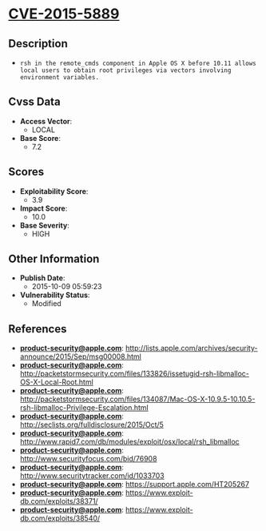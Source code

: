 
# [CVE-2015-5889](http://lists.apple.com/archives/security-announce/2015/Sep/msg00008.html)

## Description

- `rsh in the remote_cmds component in Apple OS X before 10.11 allows local users to obtain root privileges via vectors involving environment variables.`

## Cvss Data

- **Access Vector**:
  - LOCAL
- **Base Score**:
  - 7.2

## Scores

- **Exploitability Score**:
  - 3.9
- **Impact Score**:
  - 10.0
- **Base Severity**:
  - HIGH

## Other Information

- **Publish Date**:
  - 2015-10-09 05:59:23
- **Vulnerability Status**:
  - Modified

## References

- **product-security@apple.com**: http://lists.apple.com/archives/security-announce/2015/Sep/msg00008.html
- **product-security@apple.com**: http://packetstormsecurity.com/files/133826/issetugid-rsh-libmalloc-OS-X-Local-Root.html
- **product-security@apple.com**: http://packetstormsecurity.com/files/134087/Mac-OS-X-10.9.5-10.10.5-rsh-libmalloc-Privilege-Escalation.html
- **product-security@apple.com**: http://seclists.org/fulldisclosure/2015/Oct/5
- **product-security@apple.com**: http://www.rapid7.com/db/modules/exploit/osx/local/rsh_libmalloc
- **product-security@apple.com**: http://www.securityfocus.com/bid/76908
- **product-security@apple.com**: http://www.securitytracker.com/id/1033703
- **product-security@apple.com**: https://support.apple.com/HT205267
- **product-security@apple.com**: https://www.exploit-db.com/exploits/38371/
- **product-security@apple.com**: https://www.exploit-db.com/exploits/38540/

